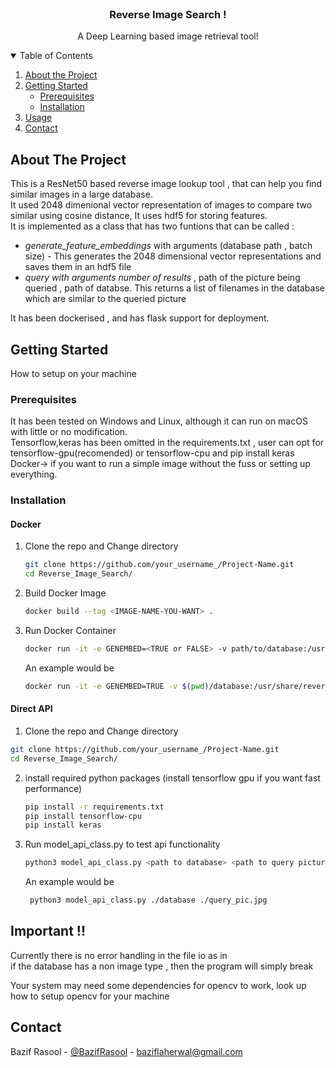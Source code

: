 
<!-- PROJECT LOGO -->
<br />
<p align="center">


  <h3 align="center">Reverse Image Search !</h3>

  <p align="center">
    A Deep Learning based image retrieval tool!
    <br />
   
</p>



<!-- TABLE OF CONTENTS -->
<details open="open">
  <summary>Table of Contents</summary>
  <ol>
   <li><a href="#about-the-project">About the Project</a></li>
    <li>
      <a href="#getting-started">Getting Started</a>
      <ul>
        <li><a href="#prerequisites">Prerequisites</a></li>
        <li><a href="#installation">Installation</a></li>
      </ul>
    </li>
    <li><a href="#usage">Usage</a></li>
    <li><a href="#contact">Contact</a></li>
  
  </ol>
</details>



<!-- ABOUT THE PROJECT -->
## About The Project


This is a ResNet50 based reverse image lookup tool , that can help you find similar images in a large database.
<br>
It used 2048 dimenional vector representation of images to compare two similar using cosine distance, It uses hdf5 for storing features.
<br>
It is implemented as a class that has two funtions that can be called :
<br>
* *generate_feature_embeddings* with arguments (database path , batch size) - This generates the 2048 dimensional vector representations and saves them in an hdf5 file
* *query with arguments number of results* , path of the picture being queried , path of databse. This returns a list of filenames in the database which are similar to the queried picture

It has been dockerised , and has flask support for deployment.


<!-- GETTING STARTED -->
## Getting Started

How to setup on your machine

### Prerequisites

It has been tested on Windows and Linux, although it can run on macOS with little or no modification.<br>
Tensorflow,keras has been omitted in the requirements.txt , user can opt for tensorflow-gpu(recomended) or tensorflow-cpu and pip install keras<br>
Docker-> if you want to run a simple image without the fuss or setting up everything.


### Installation
#### Docker
1. Clone the repo and Change directory
   ```sh
   git clone https://github.com/your_username_/Project-Name.git
   cd Reverse_Image_Search/
   ```
2. Build Docker Image
   ```sh
   docker build --tag <IMAGE-NAME-YOU-WANT> .
   ```
3. Run Docker Container
   ```sh
   docker run -it -e GENEMBED=<TRUE or FALSE> -v path/to/database:/usr/share/reverseimagesearch/database -v path/to/uploads_folder:/usr/share/reverseimagesearch/uploads -p <port you want to use>:7000 --name reverseimagesearch_container <IMAGE-NAME-YOU-WANT>
   ```
   An example would be<br>
   ```sh
   docker run -it -e GENEMBED=TRUE -v $(pwd)/database:/usr/share/reverseimagesearch/database -v $(pwd)/uploads:/usr/share/reverseimagesearch/uploads -p 5000:7000 --name reverseimagesearch_container reverseimagesearch_image
   ```
#### Direct API
 1. Clone the repo and Change directory
   ```sh
   git clone https://github.com/your_username_/Project-Name.git
   cd Reverse_Image_Search/
   ```
2. install required python packages (install tensorflow gpu if you want fast performance)
   ```sh
   pip install -r requirements.txt
   pip install tensorflow-cpu 
   pip install keras
   ```
3. Run model_api_class.py to test api functionality
   ```sh
   python3 model_api_class.py <path to database> <path to query picture>
   ```
   An example would be<br>
   ```sh
    python3 model_api_class.py ./database ./query_pic.jpg
   ``` 

<!-- USAGE EXAMPLES -->
## Important !!

Currently there is no error handling in the file io as in<br>
if the database has a non image type , then the program will simply break

Your system may need some dependencies for opencv to work, look up how to setup opencv for your machine




<!-- CONTACT -->
## Contact

Bazif Rasool - [@BazifRasool](https://twitter.com/@BazifRasool) - baziflaherwal@gmail.com





